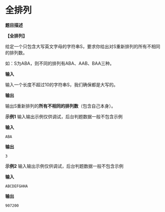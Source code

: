 # 全排列

**题目描述**

**【全排列】**

给定一个只包含大写英文字母的字符串S，要求你给出对S重新排列的所有不相同的排列数。

如：S为ABA，则不同的排列有ABA、AAB、BAA三种。

**输入**

输入一个长度不超过10的字符串S，我们确保都是大写的。

**输出**

输出S重新排列的**所有不相同的排列数**（包含自己本身）。

**示例1** 输入输出示例仅供调试，后台判题数据一般不包含示例

**输入**

```
ABA
```

**输出**

```
3
```

**示例2** 输入输出示例仅供调试，后台判题数据一般不包含示例

**输入**

```
ABCDEFGHHA
```

**输出**

```
907200
```